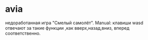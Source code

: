 # avia
недоработанная игра "Смелый самолёт".
Manual: клавиши wasd отвечают за такие функции ,как вверх,назад,вниз, вперед соответственно.
